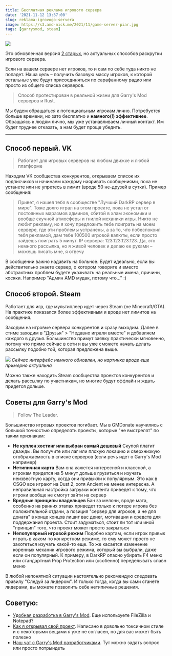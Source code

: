 ```yaml
---
title: Бесплатная реклама игрового сервера
date: '2021-11-12 13:37:00'
slug: reklama-igrovogo-servera
image: https://s3.amd-nick.me/2021/11/game-server-piar.jpg
tags: [garrysmod, steam]
---
```


![](https://s3.amd-nick.me/2021/11/game-server-piar.jpg)

<!--truncate-->

Это обновленная версия [2 старых](https://web.archive.org/web/20211108183305/https://amd-nick.me/raskrutka-igrovyh-serverov/), но актуальных способов раскрутки игрового сервера.

Если на вашем сервере нет игроков, то и сам по себе туда никто не попадет. Наша цель – получить базовую массу игроков, к которой остальные уже будут присоединяться по сарафанному радио или просто из общего списка серверов.

> Способ протестирован в реальной жизни для Garry's Mod серверов и Rust.

Мы будем обращаться к потенциальным игрокам лично. Потребуется больше времени, но зато бесплатно и **намного(!) эффективнее**. Обращаясь к людям лично, мы уже устанавливаем личный контакт. Им будет труднее отказать, а нам будет проще убедить.

* * *

## Способ первый. VK

> Работает для игровых серверов на любом движке и любой платформе

Находим VK сообщества конкурентов, открываем список их подписчиков и начинаем каждому наяривать сообщениями, пока не устанете или не упретесь в лимит (вроде 50 не-друзей в сутки). Пример сообщения:

> Привет, я нашел тебя в сообществе "Лучший DarkRP сервер в мире". Тоже долго играл на этом проекте, пока не устал от постоянных маразмов админов, сбитой в хлам экономики и вообще скучной атмосферы и гнилой механики игры. Никто не любит рекламу, но я хочу предложить тебе поиграть на моем сервере, где эти проблемы устранены, а за то, что побеспокоил тебя рекламой, дам тебе 100500 игровой валюты, если просто зайдешь поиграть 5 минут. IP сервера: 123.123.123.123. Да, это немного рассылка, но я живой человек и делаю ее руками – можешь писать мне, я отвечу

В сообщении важно надавить на больное. Будет идеально, если вы действительно знаете сервер, о котором говорите и вместо абстрактных проблем будете указывать на реальные имена, причины, косяки. Например "Админ AMD мудак, потому что..." :)

## Способ второй. Steam

Работает для игр, где мультиплеер идет через Steam (не Minecraft/GTA). На практике показался более эффективным и вроде нет лимитов на сообщения.

Заходим на игровые сервера конкурентов и сразу выходим. Далее в стиме заходим в "Друзья" > "Недавно играли вместе" и добавляем каждого в друзья. Большинство примут заявку практически мгновенно, потому что прямо сейчас в сети и вы уже сможете начать делать рассылку подобно той, которая предложена выше.

![](https://s3.amd-nick.me/2021/11/image.png)
*Сейчас интерфейс немного обновлен, но картинка вроде еще примерно актуальна*

Можно также находить Steam сообщества проектов конкурентов и делать рассылку по участникам, но многие будут оффлайн и ждать придется дольше.

## Советы для Garry's Mod

> Follow The Leader.

Большинство игровых проектов погибает. Мы в GMDonate научились с большой точностью определять проекты, которые "не выстрелят" по таким признакам:

- **Не куплен хостинг или выбран самый дешевый**
Скупой платит дважды. Вы получите или лаг или плохую локацию и сверхнизкую отображаемость в списке серверов (если речь идет о Garry's Mod например)
- **Нетипичная карта**
Вам она кажется интересной и классной, а игрокам придется на 5 минут дольше грузиться и изучать неизвестную карту, когда они привыкли к популярным. Это как в CSGO все играют на Dust 2, хотя Ancient не менее интересна. А неправильная настройка загрузки контента приведет к тому, что игроки вообще не смогут зайти на сервер
- **Вредные принципы владельцев**
Бан за мелочи, вроде мата, особенно на ранних этапах приведет только к потере игрока без положительной отдачи, а позиция "сервер для игроков, а не для доната" в конце концов лишит вас денег, мотивации и средств для поддержания проекта. Стоит задуматься, стоит ли тот или иной "принцип" того, что проект может просто закрыться
- **Непопулярный игровой режим**
Подобно картам, если игрок привык играть в каком-то конкретном режиме, то ему может просто не захотеться изучать какой-то еще. То же касается изменение коренных механик игрового режима, который вы выбрали, даже если он популярный. К примеру, в DarkRP опасно убирать F4 меню или стандартный Prop Protection или (особенно) переделывать спавн меню

В любой непонятной ситуации настоятельно рекомендую следовать правилу "Следуй за лидером". И только тогда, когда вы сами станете лидерами, вы можете позволить себе нетипичные решения.

## Советую:

- [Удобная разработка в Garry's Mod](2020-03-17-gmod-development.md). Еще используете FileZilla и Notepad?
- [Как я открывал свой проект](2016-11-30-how-to-create-gmod-server.md). Написано в довольно токсичном стиле и с некоторыми вещами я уже не согласен, но для вас может быть полезно
- [Наш чат с Garry's Mod разработчиками](https://t.me/+pf3ZgCscKR85ZmIy). Тут можно задать вопрос или просто потрындеть
